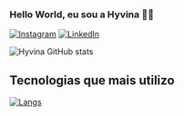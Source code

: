 ### Hello World, eu sou a Hyvina 👋🏻

[![Instagram](https://img.shields.io/badge/Instagram-E4405F?style=for-the-badge&logo=instagram&logoColor=white)](https://www.instagram.com/whoshyvina/)
[![LinkedIn](https://img.shields.io/badge/LinkedIn-0077B5?style=for-the-badge&logo=linkedin&logoColor=white)](https://www.linkedin.com/in/hyvina-lino/)

![Hyvina GitHub stats](https://github-readme-stats.vercel.app/api?username=HyvinaLino&show_icons=true&theme=radical)

## Tecnologias que mais utilizo

[![Langs](https://github-readme-stats.vercel.app/api/top-langs/?username=HyvinaLino&layout=donut)](https://github.com/HyvinaLino/github-readme-stats)
